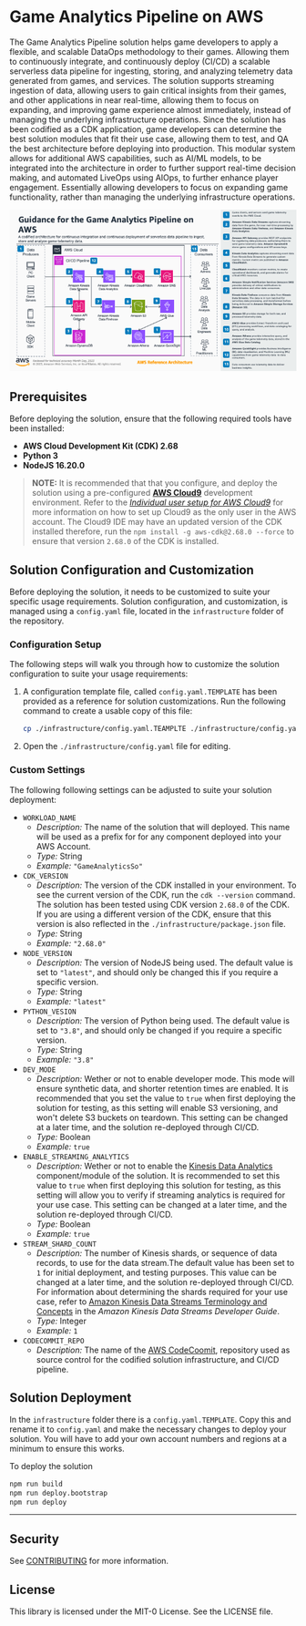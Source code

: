 # Game Analytics Pipeline on AWS

The Game Analytics Pipeline solution helps game developers to apply a flexible, and scalable DataOps methodology to their games. Allowing them to continuously integrate, and continuously deploy (CI/CD) a scalable serverless data pipeline for ingesting, storing, and analyzing telemetry data generated from games, and services. The solution supports streaming ingestion of data, allowing users to gain critical insights from their games, and other applications in near real-time, allowing them to focus on expanding, and improving game experience almost immediately, instead of managing the underlying infrastructure operations. Since the solution has been codified as a CDK application, game developers can determine the best solution modules that fit their use case, allowing them to test, and QA the best architecture before deploying into production. This modular system allows for additional AWS capabilities, such as AI/ML models, to be integrated into the architecture in order to further support real-time decision making, and automated LiveOps using AIOps, to further enhance player engagement. Essentially allowing developers to focus on expanding game functionality, rather than managing the underlying infrastructure operations.

![Architecture](./docs/architecture.png)
## Prerequisites

Before deploying the solution, ensure that the following required tools have been installed:

- **AWS Cloud Development Kit (CDK) 2.68**
- **Python 3**
- **NodeJS 16.20.0**

>__NOTE:__ It is recommended that that you configure, and deploy the solution using a pre-configured __[AWS Cloud9](https://aws.amazon.com/cloud9/)__ development environment. Refer to the _[Individual user setup for AWS Cloud9](https://docs.aws.amazon.com/cloud9/latest/user-guide/setup-express.html)_ for more information on how to set up Cloud9 as the only user in the AWS account. The Cloud9 IDE may have an updated version of the CDK installed therefore, run the `npm install -g aws-cdk@2.68.0 --force` to ensure that version `2.68.0` of the CDK is installed.

## Solution Configuration and Customization

Before deploying the solution, it needs to be customized to suite your specific usage requirements. Solution configuration, and customization, is managed using a `config.yaml` file, located in the `infrastructure` folder of the repository. 

### Configuration Setup

The following steps will walk you through how to customize the solution configuration to suite your usage requirements:

1. A configuration template file, called `config.yaml.TEMPLATE` has been provided as a reference for solution customizations. Run the following command to create a usable copy of this file:

    ```bash
    cp ./infrastructure/config.yaml.TEAMPLTE ./infrastructure/config.yaml
    ```

2. Open the `./infrastructure/config.yaml` file for editing.

### Custom Settings

The following following settings can be adjusted to suite your solution deployment:

- `WORKLOAD_NAME`
  - *Description:* The name of the solution that will deployed. This name will be used as a prefix for for any component deployed into your AWS Account.
  - *Type:* String 
  - *Example:* `"GameAnalyticsSo"`
- `CDK_VERSION`
  - *Description:* The version of the CDK installed in your environment. To see the current version of the CDK, run the `cdk --version` command. The solution has been tested using CDK version `2.68.0` of the CDK. If you are using a different version of the CDK, ensure that this version is also reflected in the `./infrastructure/package.json` file.
  - *Type:* String
  - *Example:* `"2.68.0"`
- `NODE_VERSION`
  - *Description:* The version of NodeJS being used. The default value is set to `"latest"`, and should only be changed this if you require a specific version.
  - *Type:* String
  - *Example:* `"latest"`
- `PYTHON_VESION`
  - *Description:* The version of Python being used. The default value is set to `"3.8"`, and should only be changed if you require a specific version.
  - *Type:* String
  - *Example:* `"3.8"`
- `DEV_MODE`
  - *Description:* Wether or not to enable developer mode. This mode will ensure synthetic data, and shorter retention times are enabled. It is recommended that you set the value to `true` when first deploying the solution for testing, as this setting will enable S3 versioning, and won't delete S3 buckets on teardown. This setting can be changed at a later time, and the solution re-deployed through CI/CD.
  - *Type:* Boolean
  - *Example:* `true`
- `ENABLE_STREAMING_ANALYTICS`
  - *Description:* Wether or not to enable the [Kinesis Data Analytics](https://aws.amazon.com/kinesis/data-analytics/) component/module of the solution. It is recommended to set this value to `true` when first deploying this solution for testing, as this setting will allow you to verify if streaming analytics is required for your use case. This setting can be changed at a later time, and the solution re-deployed through CI/CD.
  - *Type:* Boolean
  - *Example:* `true`
- `STREAM_SHARD_COUNT`
  - *Description:* The number of Kinesis shards, or sequence of data records, to use for the data stream.The default value has been set to `1` for initial deployment, and testing purposes. This value can be changed at a later time, and the solution re-deployed through CI/CD. For information about determining the shards required for your use case, refer to [Amazon Kinesis Data Streams Terminology and Concepts](https://docs.aws.amazon.com/streams/latest/dev/key-concepts.html) in the *Amazon Kinesis Data Streams Developer Guide*.
  - *Type:* Integer
  - *Example:* `1`
- `CODECOMMIT_REPO`
  - *Description:* The name of the [AWS CodeCoomit](https://aws.amazon.com/codecommit/), repository used as source control for the codified solution infrastructure, and CI/CD pipeline.


## Solution Deployment

In the `infrastructure` folder there is a `config.yaml.TEMPLATE`. Copy this and rename it to `config.yaml` and make the necessary changes to deploy your solution. You will have to add your own account numbers and regions at a minimum to ensure this works.


To deploy the solution
```
npm run build
npm run deploy.bootstrap
npm run deploy
```
---

## Security

See [CONTRIBUTING](CONTRIBUTING.md#security-issue-notifications) for more information.

## License

This library is licensed under the MIT-0 License. See the LICENSE file.

